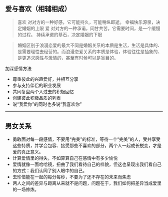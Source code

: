 ## 爱与喜欢（相辅相成）

>喜欢
	对对方的一种好感，它可能持久，可能稍纵即逝。
	幸福快乐源泉，决定婚姻的上限
>爱
	对对方的一种承诺，同甘共苦。它需要时间，是一个缓慢的过程。
	持续承诺的基石，决定婚姻的下限
	
>婚姻区别于浪漫恋爱的最大不同是婚姻关系的本质是生活，生活是具体的、是需要理性去经营的。而浪漫恋爱关系的本质是体验，体验往往是抽象的、是更追求感性与激情的，甚至有时候可以是盲目的。

加深感情方法
- 尊重彼此的兴趣爱好，并相互分享
- 参与支持伴侣的职业发展
- 共同复盘两个人过去的积极回忆
- 创建彼此积极品质的列表
- 说“我爱你”的同时也多说“我喜欢你”

---

## 男女关系

- 勇敢面对每一段感情，不要用“完美”的标准，等待一个“完美”的人，受并享受这些特质，并学会包容、接受那些不喜欢的部分，两个人一起成长蜕变，才是爱的真正意义。
- 计算爱情里的得失，不如算算自己在感情中有多少愉悦
- 爱情就像一面哈哈镜，扭曲了我们看待自己的样貌，但这也呈现出我们看自己的方式：我们认同了别人眼中的自己。
- 去珍惜能在一起的每分每秒，不要为了还不存在的未来而焦虑
- 两人之间的差异与距离从来就不是问题，问题在于，我们如何把差异当成爱里的一场修炼。